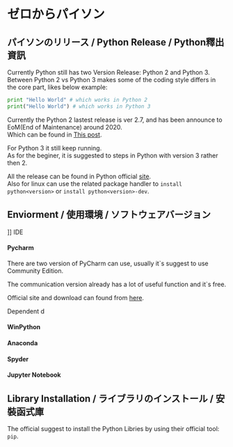 # ゼロからパイソン
  
## パイソンのリリース / Python Release / Python釋出資訊
  
Currently Python still has two Version Release: Python 2 and Python 3.    
Between Python 2 vs Python 3 makes some of the coding style differs in the core part, likes below example:  
  
```python
print "Hello World" # which works in Python 2
print("Hello World") # which works in Python 3
```
  
Currently the Python 2 lastest release is ver 2.7, and has been announce to EoM(End of Maintenance) around 2020.  
Which can be found in [This post](https://pythonclock.org/).  
  
For Python 3 it still keep running.  
As for the beginer, it is suggested to steps in Python with version 3 rather then 2.  
  
All the release can be found in Python official [site](https://www.python.org/).  
Also for linux can use the related package handler to `install python<version>` or `install python<version>-dev`.  
  
## Enviorment / 使用環境 / ソフトウェアバージョン
  
]] IDE  

#### Pycharm
  
There are two version of PyCharm can use, usually it`s suggest to use Community Edition.  
  
The communication version already has a lot of useful function and it`s free.  
  
Official site and download can found from [here](https://www.jetbrains.com/pycharm/).  
  
Dependent d  
  
#### WinPython
  
#### Anaconda
  
#### Spyder  
  
#### Jupyter Notebook
  
## Library Installation / ライブラリのインストール / 安裝函式庫
  
The official suggest to install the Python Libries by using their official tool: `pip`.  
